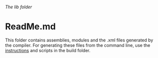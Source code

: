 ###### The lib folder

# ReadMe.md

This folder contains assemblies, modules and the .xml files generated by the compiler. For generating these files from the command line, use the [instructions] and scripts in the build folder.

[instructions]: ../build/ReadMe.md